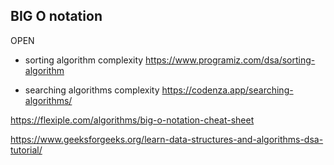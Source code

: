 
## BIG O notation

OPEN
- sorting algorithm complexity
  https://www.programiz.com/dsa/sorting-algorithm

- searching algorithms complexity
  https://codenza.app/searching-algorithms/



https://flexiple.com/algorithms/big-o-notation-cheat-sheet

https://www.geeksforgeeks.org/learn-data-structures-and-algorithms-dsa-tutorial/